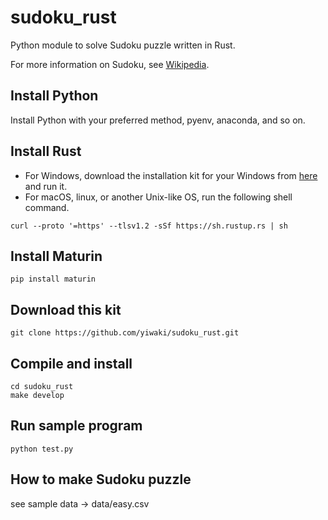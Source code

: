 # sudoku_rust

Python module to solve Sudoku puzzle written in Rust.

For more information on Sudoku, see [Wikipedia](https://en.wikipedia.org/wiki/Sudoku).

## Install Python
Install Python with your preferred method, pyenv, anaconda, and so on.

## Install Rust
- For Windows, download the installation kit for your Windows from [here](https://forge.rust-lang.org/infra/other-installation-methods.eichithi-emueru) and run it.
- For macOS, linux, or another Unix-like OS, run the following shell command.
```
curl --proto '=https' --tlsv1.2 -sSf https://sh.rustup.rs | sh
```

## Install Maturin
```
pip install maturin
```

## Download this kit
```
git clone https://github.com/yiwaki/sudoku_rust.git
```

## Compile and install
```
cd sudoku_rust
make develop
```

## Run sample program
```
python test.py
```

## How to make Sudoku puzzle

see sample data -> data/easy.csv

